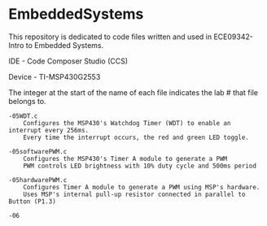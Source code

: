 # EmbeddedSystems
This repository is dedicated to code files written and used in ECE09342-Intro to Embedded Systems.

IDE - Code Composer Studio (CCS)

Device - TI-MSP430G2553

The integer at the start of the name of each file indicates the lab # that file belongs to.

    -05WDT.c 
        Configures the MSP430's Watchdog Timer (WDT) to enable an interrupt every 256ms.
        Every time the interrupt occurs, the red and green LED toggle.
    
    -05softwarePWM.c
        Configures the MSP430's Timer A module to generate a PWM
        PWM controls LED brightness with 10% duty cycle and 500ms period
        
    -05hardwarePWM.c
        Configures Timer A module to generate a PWM using MSP's hardware.
        Uses MSP's internal pull-up resistor connected in parallel to Button (P1.3)

    -06
